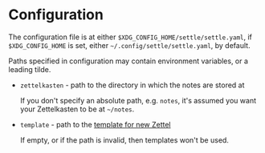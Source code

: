 # Configuration

The configuration file is at either `$XDG_CONFIG_HOME/settle/settle.yaml`, if
`$XDG_CONFIG_HOME` is set, either `~/.config/settle/settle.yaml`, by default.

Paths specified in configuration may contain environment variables, or a leading
tilde.

- `zettelkasten` - path to the directory in which the notes are stored at

    If you don't specify an absolute path, e.g. `notes`, it's assumed you want
    your Zettelkasten to be at `~/notes`.

- `template` - path to the [template for new Zettel](./templates.md)

    If empty, or if the path is invalid, then templates won't be used.
